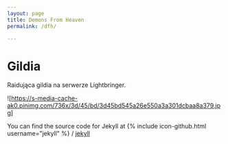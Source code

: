 ```yaml
---
layout: page
title: Demons From Heaven
permalink: /dfh/

---
```



# Gildia
Raidująca gildia na serwerze Lightbringer.

![https://s-media-cache-ak0.pinimg.com/736x/3d/45/bd/3d45bd545a26e550a3a301dcbaa8a379.jpg]


You can find the source code for Jekyll at
{% include icon-github.html username="jekyll" %} /
[jekyll](https://github.com/jekyll/jekyll)

